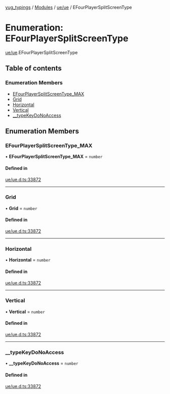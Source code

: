 [yug_typings](../README.md) / [Modules](../modules.md) / [ue/ue](../modules/ue_ue.md) / EFourPlayerSplitScreenType

# Enumeration: EFourPlayerSplitScreenType

[ue/ue](../modules/ue_ue.md).EFourPlayerSplitScreenType

## Table of contents

### Enumeration Members

- [EFourPlayerSplitScreenType\_MAX](ue_ue.EFourPlayerSplitScreenType.md#efourplayersplitscreentype_max)
- [Grid](ue_ue.EFourPlayerSplitScreenType.md#grid)
- [Horizontal](ue_ue.EFourPlayerSplitScreenType.md#horizontal)
- [Vertical](ue_ue.EFourPlayerSplitScreenType.md#vertical)
- [\_\_typeKeyDoNoAccess](ue_ue.EFourPlayerSplitScreenType.md#__typekeydonoaccess)

## Enumeration Members

### EFourPlayerSplitScreenType\_MAX

• **EFourPlayerSplitScreenType\_MAX** = `number`

#### Defined in

[ue/ue.d.ts:33872](https://github.com/YugMetaverse/yug_typings/blob/b7d9b19/ue/ue.d.ts#L33872)

___

### Grid

• **Grid** = `number`

#### Defined in

[ue/ue.d.ts:33872](https://github.com/YugMetaverse/yug_typings/blob/b7d9b19/ue/ue.d.ts#L33872)

___

### Horizontal

• **Horizontal** = `number`

#### Defined in

[ue/ue.d.ts:33872](https://github.com/YugMetaverse/yug_typings/blob/b7d9b19/ue/ue.d.ts#L33872)

___

### Vertical

• **Vertical** = `number`

#### Defined in

[ue/ue.d.ts:33872](https://github.com/YugMetaverse/yug_typings/blob/b7d9b19/ue/ue.d.ts#L33872)

___

### \_\_typeKeyDoNoAccess

• **\_\_typeKeyDoNoAccess** = `number`

#### Defined in

[ue/ue.d.ts:33872](https://github.com/YugMetaverse/yug_typings/blob/b7d9b19/ue/ue.d.ts#L33872)
